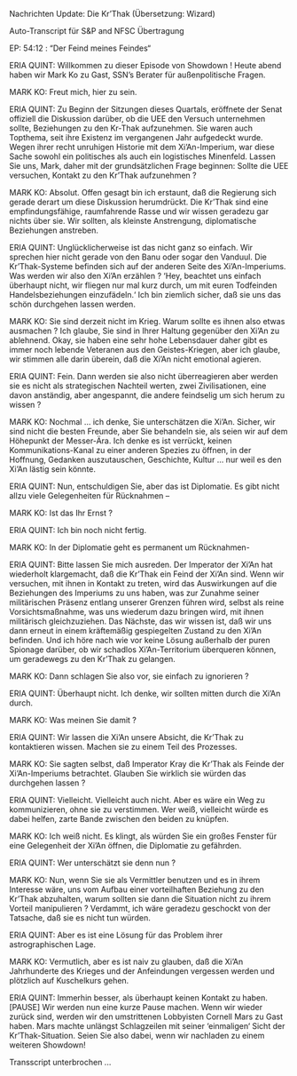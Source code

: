 Nachrichten Update: Die Kr’Thak
(Übersetzung: Wizard)

Auto-Transcript für S&P and NFSC Übertragung

EP: 54:12 : “Der Feind meines Feindes“


ERIA QUINT: Willkommen zu dieser Episode von Showdown !  Heute abend haben wir Mark Ko zu Gast, SSN’s Berater für außenpolitische Fragen.

MARK KO: Freut mich, hier zu sein.

ERIA QUINT: Zu Beginn der Sitzungen dieses Quartals, eröffnete der Senat offiziell die Diskussion darüber, ob die UEE den Versuch unternehmen sollte, Beziehungen zu den Kr-Thak aufzunehmen. Sie waren auch Topthema, seit ihre Existenz im vergangenen Jahr aufgedeckt wurde. Wegen ihrer recht unruhigen Historie mit dem Xi’An-Imperium, war diese Sache sowohl ein politisches als auch ein logistisches Minenfeld. Lassen Sie uns, Mark, daher mit der grundsätzlichen Frage beginnen: Sollte die UEE versuchen, Kontakt zu den Kr’Thak aufzunehmen ?

MARK KO: Absolut. Offen gesagt bin ich erstaunt, daß die Regierung sich gerade derart um diese Diskussion herumdrückt. Die Kr’Thak sind eine empfindungsfähige, raumfahrende Rasse und wir wissen geradezu gar nichts über sie. Wir sollten, als kleinste Anstrengung, diplomatische Beziehungen anstreben.

ERIA QUINT: Unglücklicherweise ist das nicht ganz so einfach. Wir sprechen hier nicht gerade von den Banu oder sogar den Vanduul. Die Kr’Thak-Systeme befinden sich auf der anderen Seite des Xi’An-Imperiums. Was werden wir also den Xi’An erzählen ?  ‘Hey, beachtet uns einfach überhaupt nicht, wir fliegen nur mal kurz durch, um mit euren Todfeinden Handelsbeziehungen einzufädeln.‘
Ich bin ziemlich sicher, daß sie uns das schön durchgehen lassen werden.

MARK KO: Sie sind derzeit nicht im Krieg. Warum sollte es ihnen also etwas ausmachen ? Ich glaube, Sie sind in Ihrer Haltung gegenüber den Xi’An zu ablehnend. Okay, sie haben eine sehr hohe Lebensdauer daher gibt es immer noch lebende Veteranen aus den Geistes-Kriegen, aber ich glaube, wir stimmen alle darin überein, daß die Xi’An nicht emotional agieren.

ERIA QUINT: Fein. Dann werden sie also nicht überreagieren aber werden sie es nicht als strategischen Nachteil werten, zwei Zivilisationen, eine davon anständig, aber angespannt, die andere feindselig um sich herum zu wissen ?

MARK KO: Nochmal … ich denke, Sie unterschätzen die Xi’An. Sicher, wir sind nicht die besten Freunde, aber Sie behandeln sie, als seien wir auf dem Höhepunkt der Messer-Ära. Ich denke es ist verrückt, keinen Kommunikations-Kanal zu einer anderen Spezies zu öffnen, in der Hoffnung, Gedanken auszutauschen, Geschichte, Kultur … nur weil es den Xi’An lästig sein könnte.

ERIA QUINT: Nun, entschuldigen Sie, aber das ist Diplomatie. Es gibt nicht allzu viele Gelegenheiten für Rücknahmen –

MARK KO: Ist das Ihr Ernst ?

ERIA QUINT: Ich bin noch nicht fertig.

MARK KO: In der Diplomatie geht es permanent um Rücknahmen-

ERIA QUINT: Bitte lassen Sie mich ausreden. Der Imperator der Xi’An hat wiederholt klargemacht, daß die Kr’Thak ein Feind der Xi’An sind. Wenn wir versuchen, mit ihnen in Kontakt zu treten, wird das Auswirkungen auf die Beziehungen des Imperiums zu uns haben, was zur Zunahme seiner militärischen Präsenz entlang unserer Grenzen führen wird, selbst als reine Vorsichtsmaßnahme, was uns wiederum dazu bringen wird, mit ihnen militärisch gleichzuziehen. Das Nächste, das wir wissen ist, daß wir uns dann erneut in einem kräftemäßig gespiegelten Zustand zu den Xi’An befinden. Und ich höre nach wie vor keine Lösung außerhalb der puren Spionage darüber, ob wir schadlos Xi’An-Territorium überqueren können, um geradewegs zu den Kr’Thak zu gelangen.

MARK KO: Dann schlagen Sie also vor, sie einfach zu ignorieren ?

ERIA QUINT: Überhaupt nicht. Ich denke, wir sollten mitten durch die Xi’An durch.

MARK KO: Was meinen Sie damit ?

ERIA QUINT: Wir lassen die Xi’An unsere Absicht, die Kr’Thak zu kontaktieren wissen. Machen sie zu einem Teil des Prozesses.

MARK KO: Sie sagten selbst, daß Imperator Kray die Kr’Thak als Feinde der Xi’An-Imperiums betrachtet. Glauben Sie wirklich sie würden das durchgehen lassen ?

ERIA QUINT: Vielleicht. Vielleicht auch nicht. Aber es wäre ein Weg zu kommunizieren, ohne sie zu verstimmen. Wer weiß, vielleicht würde es dabei helfen, zarte Bande zwischen den beiden zu knüpfen.

MARK KO: Ich weiß nicht. Es klingt, als würden Sie ein großes Fenster für eine Gelegenheit der Xi’An öffnen, die Diplomatie zu gefährden.

ERIA QUINT: Wer unterschätzt sie denn nun ?

MARK KO: Nun, wenn Sie sie als Vermittler benutzen und es in ihrem Interesse wäre, uns vom Aufbau einer vorteilhaften Beziehung zu den Kr’Thak abzuhalten, warum sollten sie dann die Situation nicht zu ihrem Vorteil manipulieren ? Verdammt, ich wäre geradezu geschockt von der Tatsache, daß sie es nicht tun würden.

ERIA QUINT: Aber es ist eine Lösung für das Problem ihrer astrographischen Lage.

MARK KO: Vermutlich, aber es ist naiv zu glauben, daß die Xi’An Jahrhunderte des Krieges und der Anfeindungen vergessen werden und plötzlich auf Kuschelkurs gehen.

ERIA QUINT: Immerhin besser, als überhaupt keinen Kontakt zu haben. [PAUSE]  Wir werden nun eine kurze Pause machen. Wenn wir wieder zurück sind, werden wir den umstrittenen Lobbyisten Cornell Mars zu Gast haben. Mars machte unlängst Schlagzeilen mit seiner ‘einmaligen‘ Sicht der Kr’Thak-Situation.
Seien Sie also dabei, wenn wir nachladen zu einem weiteren Showdown!


Transscript unterbrochen ...
